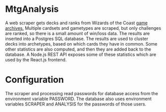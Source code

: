 # MtgAnalysis
A web scraper gets decks and ranks from Wizards of the Coast [game archives.](https://magic.wizards.com/en/content/deck-lists-magic-online-products-game-info)
Multiple cardsets and gametypes are scraped, but only challenges are ranked, so there is a small amount of win/loss data. The results are inserted into a Postgres SQL database.
The results are used to cluster decks into archetypes, based on which cards they have in common. Some other statistics are also computed, and then they are added back to the database. 
A Node.js REST API exposes some of these statistics which are used by the React.js frontend.

# Configuration
The scraper and processing read passwords for database access from the environment variable PASSWORD. The database also uses environment variables SCRAPER and ANALYSIS for the passwords of those users.
